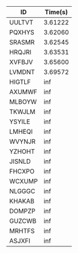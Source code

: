 |ID|Time(s)|
|-|-|
|UULTVT|3.61222|
|PQXHYS|3.62060|
|SRASMR|3.62545|
|HRQJRI|3.63531|
|XVFBJV|3.65600|
|LVMDNT|3.69572|
|HIGTLF|inf|
|AXUMWF|inf|
|MLBOYW|inf|
|TKWJLM|inf|
|YSYILE|inf|
|LMHEQI|inf|
|WVYNJR|inf|
|YZHOHT|inf|
|JISNLD|inf|
|FHCXPO|inf|
|WCXUMP|inf|
|NLGGGC|inf|
|KHAKAB|inf|
|DOMPZP|inf|
|GUZCWB|inf|
|MRHTFS|inf|
|ASJXFI|inf|
